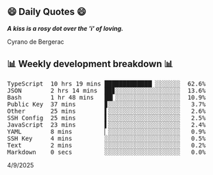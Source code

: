## 😄 Daily Quotes 😄

_**A kiss is a rosy dot over the 'i' of loving.**_

Cyrano de Bergerac



## 📊 Weekly development breakdown 📊

<pre>TypeScript  10 hrs 19 mins █████████████▏░░░░░░░  62.6%
JSON        2 hrs 14 mins  ██▊░░░░░░░░░░░░░░░░░░  13.6%
Bash        1 hr 48 mins   ██▎░░░░░░░░░░░░░░░░░░  10.9%
Public Key  37 mins        ▊░░░░░░░░░░░░░░░░░░░░   3.7%
Other       25 mins        ▌░░░░░░░░░░░░░░░░░░░░   2.6%
SSH Config  25 mins        ▌░░░░░░░░░░░░░░░░░░░░   2.5%
JavaScript  23 mins        ▌░░░░░░░░░░░░░░░░░░░░   2.4%
YAML        8 mins         ▏░░░░░░░░░░░░░░░░░░░░   0.9%
SSH Key     4 mins         ░░░░░░░░░░░░░░░░░░░░░   0.5%
Text        2 mins         ░░░░░░░░░░░░░░░░░░░░░   0.2%
Markdown    0 secs         ░░░░░░░░░░░░░░░░░░░░░   0.0%</pre>

4/9/2025